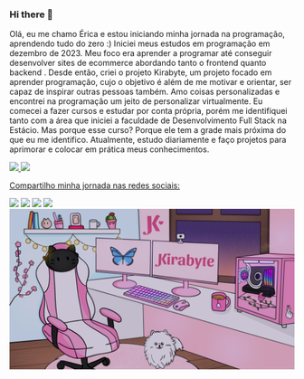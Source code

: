 ### Hi there 👋

Olá, eu me chamo Érica e estou iniciando minha jornada na programação, aprendendo tudo do zero :)
Iniciei meus estudos em programação em dezembro de 2023. Meu foco era aprender a programar até conseguir desenvolver sites de ecommerce abordando tanto o frontend quanto backend . Desde então, criei o projeto Kirabyte, um projeto focado em aprender  programação, cujo o objetivo é além de me motivar e orientar, ser capaz de inspirar outras pessoas também.
Amo coisas personalizadas e encontrei na programação um jeito de personalizar virtualmente. Eu  comecei a fazer cursos e estudar por conta própria, porém me identifiquei tanto com a área que iniciei a faculdade de Desenvolvimento Full Stack na Estácio. Mas porque esse curso? Porque ele tem a grade mais próxima do que eu me identifico.
Atualmente, estudo diariamente e faço projetos para aprimorar e colocar em prática meus conhecimentos.

<div>
<a href="https://github.com/ericabrantes">
<img loading="lazy" height="180em" src="https://github-readme-stats.vercel.app/api/top-langs/?username=ericaabrantes&layout=compact&langs_count=7&theme=dracula"/>
<img loading="lazy" height="180em" src="https://github-readme-stats.vercel.app/api?username=ericaabrantes&show_icons=true&theme=dracula&include_all_commits=true&count_private=true"/>
</div>

Compartilho minha jornada nas redes sociais:

<div>
<a href="https://www.youtube.com/@kiramimos" target="_blank"><img loading="lazy" src="https://img.shields.io/badge/YouTube-FF0000?style=for-the-badge&logo=youtube&logoColor=white" target="_blank"></a>
<a href="https://instagram.com/kirabyte.tech" target="_blank"><img loading="lazy" src="https://img.shields.io/badge/-Instagram-%23E4405F?style=for-the-badge&logo=instagram&logoColor=white" target="_blank"></a>
<a href="https://www.tiktok.com/@kirabyte" target="_blank"><img loading="lazy" src="https://img.shields.io/badge/TikTok-%23000000.svg?style=for-the-badge&logo=TikTok&logoColor=white" target="_blank"></a>
<!-- <a href="https://www.twitch.tv/kiramimos" target="_blank"><img loading="lazy" src="https://img.shields.io/badge/Twitch-9146FF?style=for-the-badge&logo=twitch&logoColor=white" target="_blank"></a> -->
<a href="https://www.linkedin.com/in/%C3%A9rica-abrantes-ignatios-7a9527249/" target="_blank"><img loading="lazy" src="https://img.shields.io/badge/-LinkedIn-%230077B5?style=for-the-badge&logo=linkedin&logoColor=white" target="_blank"></a>   
</div>

<img src= chuva.png>




<!--
**ericaabrantes/ericaabrantes** is a ✨ _special_ ✨ repository because its `README.md` (this file) appears on your GitHub profile.

Here are some ideas to get you started:

- 🔭 I’m currently working on ...
- 🌱 I’m currently learning ...
- 👯 I’m looking to collaborate on ...
- 🤔 I’m looking for help with ...
- 💬 Ask me about ...
- 📫 How to reach me: ...
- 😄 Pronouns: ...
- ⚡ Fun fact: ...
-->
